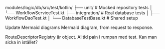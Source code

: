 


modules/logic/db/src/test/kotlin/
├── unit/                    # Mocked repository tests
│   └── WorkflowServiceTest.kt
├── integration/             # Real database tests
│   ├── WorkflowDaoTest.kt
│   └── DatabaseTestBase.kt  # Shared setup


Update Mermaid diagrams
Mermaid diagram, from request to response.




RouteDescriptorRegistry är object. Alltid pain i rumpan med test.
Kan man sicka in istället?
